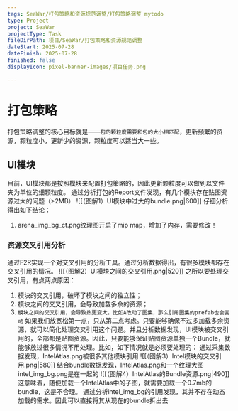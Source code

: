 ```yaml
---
tags: SeaWar/打包策略和资源规范调整/打包策略调整 mytodo
type: Project
project: SeaWar
projectType: Task
fileDirPath: 项目/SeaWar/打包策略和资源规范调整
dateStart: 2025-07-28
dateFinish: 2025-07-28
finished: false
displayIcon: pixel-banner-images/项目任务.png

---
```

# 打包策略
打包策略调整的核心目标就是——`包的颗粒度需要和包的大小相匹配`，更新频繁的资源，颗粒度小，更新少的资源，颗粒度可以适当大一些。
## UI模块
目前，UI模块都是按照模块来配置打包策略的，因此更新颗粒度可以做到以文件夹为单位的细颗粒度。
通过分析打包的Report文件发现，有几个模块存在贴图资源过大的问题（>2MB）
![[（图解1）UI模块中过大的bundle.png|600]]
仔细分析得出如下结论：
1. arena_img_bg_ct.png纹理图开启了mip map，增加了内存，需要修改！
### 资源交叉引用分析
通过F2R实现一个对交叉引用的分析工具。通过分析数据得出，有很多模块都存在交叉引用的情况。
![[（图解2）UI模块之间的交叉引用.png|520]]
之所以要处理交叉引用，有点两点原因：
1. 模块的交叉引用，破坏了模块之间的独立性；
2. 模块之间的交叉引用，会导致加载多余的资源；
3. `模块之间的交叉引用，会导致热更变大。比如A改动了图集，那么引用图集的prefab也会变动`
如果我们放宽松第一点，只从第二点考虑。只要能够确保不过多加载多余资源，就可以简化处理交叉引用这个问题。并且分析数据发现，UI模块被交叉引用的，全部都是贴图资源。因此，只要能够保证贴图资源单独一个Bundle，就能够放过很多情况不用处理。比如，如下情况就是必须要处理的：
通过采集数据发现，IntelAtlas.png被很多其他模块引用
![[（图解3）Intel模块的交叉引用.png|580]]
结合bundle数据发现，IntelAtlas.png和一个纹理大图intel_img_bg.png是在一起的
![[（图解4）IntelAtlas的Bundle资源.png|490]]
这意味着，随便加载一个IntelAtlas中的子图，就需要加载一个0.7mb的bundle，这是不合理。
通过分析intel_img_bg的引用发现，其并不存在动态加载的需求。因此可以直接将其从现在的bundle拆出去




